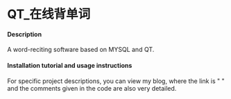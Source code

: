 # QT_在线背单词

#### Description
A word-reciting software based on MYSQL and QT.



#### Installation tutorial and usage instructions

For specific project descriptions, you can view my blog, where the link is " " and the comments given in the code are also very detailed.